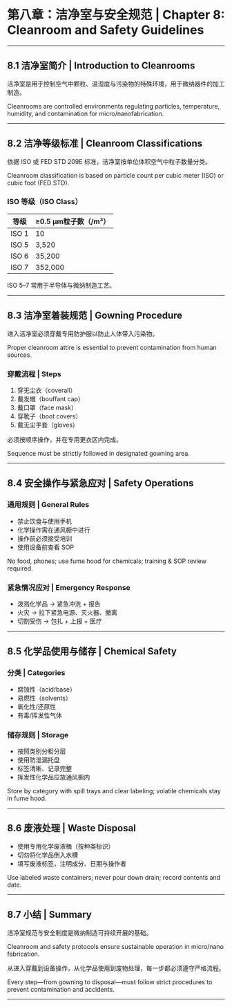 # 第八章：洁净室与安全规范 | Chapter 8: Cleanroom and Safety Guidelines

---

## 8.1 洁净室简介 | Introduction to Cleanrooms

洁净室是用于控制空气中颗粒、温湿度与污染物的特殊环境，用于微纳器件的加工制造。

Cleanrooms are controlled environments regulating particles, temperature, humidity, and contamination for micro/nanofabrication.

---

## 8.2 洁净等级标准 | Cleanroom Classifications

依据 ISO 或 FED STD 209E 标准，洁净室按单位体积空气中粒子数量分类。

Cleanroom classification is based on particle count per cubic meter (ISO) or cubic foot (FED STD).

### ISO 等级（ISO Class）

| 等级    | ≥0.5 µm粒子数（/m³） |
| ----- | --------------- |
| ISO 1 | 10              |
| ISO 5 | 3,520           |
| ISO 6 | 35,200          |
| ISO 7 | 352,000         |

ISO 5–7 常用于半导体与微纳制造工艺。

---

## 8.3 洁净室着装规范 | Gowning Procedure

进入洁净室必须穿戴专用防护服以防止人体带入污染物。

Proper cleanroom attire is essential to prevent contamination from human sources.

### 穿戴流程 | Steps

1. 穿无尘衣（coverall）
2. 戴发帽（bouffant cap）
3. 戴口罩（face mask）
4. 穿靴子（boot covers）
5. 戴无尘手套（gloves）

必须按顺序操作，并在专用更衣区内完成。

Sequence must be strictly followed in designated gowning area.

---

## 8.4 安全操作与紧急应对 | Safety Operations

### 通用规则 | General Rules

* 禁止饮食与使用手机
* 化学操作需在通风橱中进行
* 操作前必须接受培训
* 使用设备前查看 SOP

No food, phones; use fume hood for chemicals; training & SOP review required.

### 紧急情况应对 | Emergency Response

* 泼溅化学品 → 紧急冲洗 + 报告
* 火灾 → 拉下紧急电源、灭火器、撤离
* 切割受伤 → 包扎 + 上报 + 医疗

---

## 8.5 化学品使用与储存 | Chemical Safety

### 分类 | Categories

* 腐蚀性（acid/base）
* 易燃性（solvents）
* 氧化性/还原性
* 有毒/挥发性气体

### 储存规则 | Storage

* 按照类别分柜分层
* 使用防泄漏托盘
* 标签清晰、记录完整
* 挥发性化学品应放通风橱内

Store by category with spill trays and clear labeling; volatile chemicals stay in fume hood.

---

## 8.6 废液处理 | Waste Disposal

* 使用专用化学废液桶（按种类标识）
* 切勿将化学品倒入水槽
* 填写废液标签，注明成分、日期与操作者

Use labeled waste containers; never pour down drain; record contents and date.

---

## 8.7 小结 | Summary

洁净室规范与安全制度是微纳制造可持续开展的基础。

Cleanroom and safety protocols ensure sustainable operation in micro/nano fabrication.

从进入穿戴到设备操作，从化学品使用到废物处理，每一步都必须遵守严格流程。

Every step—from gowning to disposal—must follow strict procedures to prevent contamination and accidents.

---
